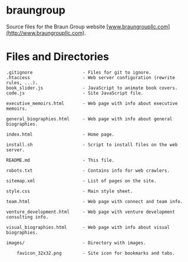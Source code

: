 # braungroup
Source files for the Braun Group website [www.braungroupllc.com](http://www.braungroupllc.com).

Files and Directories
=====================

	.gitignore                   - Files for git to ignore.
    .htaccess                    - Web server configuration (rewrite rules, ...).
    book_slider.js               - JavaScript to animate book covers.
    code.js                      - Site JavaScript file. 

    executive_memoirs.html       - Web page with info about executive memoirs.

    general_biographies.html     - Web page with info about general biographies.

    index.html                   - Home page.

    install.sh                   - Script to install files on the web server.

    README.md                    - This file.

    robots.txt                   - Contains info for web crawlers.

    sitemap.xml                  - List of pages on the site.

    style.css                    - Main style sheet.

    team.html                    - Web page with connect and team info.

    venture_development.html     - Web page with venture development consulting info.

    visual_biographies.html      - Web page with info about visual biographies.

    images/                      - Directory with images.

        favicon_32x32.png        - Site icon for bookmarks and tabs.      

